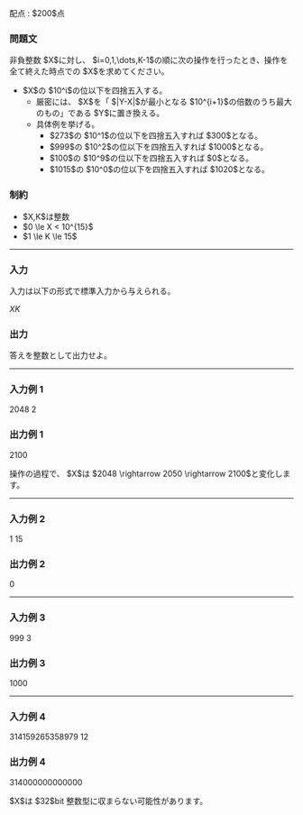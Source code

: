 
<div>

<span>

<span>

<p>
配点 : $200$点
</p>

<div>

<section>

### **問題文**

<p>
非負整数 $X$に対し、 $i=0,1,\dots,K-1$の順に次の操作を行ったとき、操作を全て終えた時点での $X$を求めてください。
</p>

<ul>

<li>
$X$の $10^i$の位以下を四捨五入する。
<ul>

<li>
厳密には、 $X$を「 $|Y-X|$が最小となる $10^{i+1}$の倍数のうち最大のもの」である $Y$に置き換える。
</li>

<li>
具体例を挙げる。
<ul>

<li>
$273$の $10^1$の位以下を四捨五入すれば $300$となる。
</li>

<li>
$999$の $10^2$の位以下を四捨五入すれば $1000$となる。
</li>

<li>
$100$の $10^9$の位以下を四捨五入すれば $0$となる。
</li>

<li>
$1015$の $10^0$の位以下を四捨五入すれば $1020$となる。
</li>

</ul>

</li>

</ul>

</li>

</ul>

</section>

</div>

<div>

<section>

### **制約**

<ul>

<li>
$X,K$は整数
</li>

<li>
$0 \le X < 10^{15}$
</li>

<li>
$1 \le K \le 15$
</li>

</ul>

</section>

</div>

---

<div>

<div>

<section>

### **入力**

<p>
入力は以下の形式で標準入力から与えられる。
</p>

<div>

$X$$K$
</div>

</section>

</div>

<div>

<section>

### **出力**

<p>
答えを整数として出力せよ。
</p>

</section>

</div>

</div>

---

<div>

<section>

### **入力例 1**

<div>

2048 2

</div>

</section>

</div>

<div>

<section>

### **出力例 1**

<div>

2100

</div>

<p>
操作の過程で、 $X$は $2048 \rightarrow 2050 \rightarrow 2100$と変化します。
</p>

</section>

</div>

---

<div>

<section>

### **入力例 2**

<div>

1 15

</div>

</section>

</div>

<div>

<section>

### **出力例 2**

<div>

0

</div>

</section>

</div>

---

<div>

<section>

### **入力例 3**

<div>

999 3

</div>

</section>

</div>

<div>

<section>

### **出力例 3**

<div>

1000

</div>

</section>

</div>

---

<div>

<section>

### **入力例 4**

<div>

314159265358979 12

</div>

</section>

</div>

<div>

<section>

### **出力例 4**

<div>

314000000000000

</div>

<p>
$X$は $32$bit 整数型に収まらない可能性があります。
</p>

</section>

</div>

</span>

</span>

</div>
